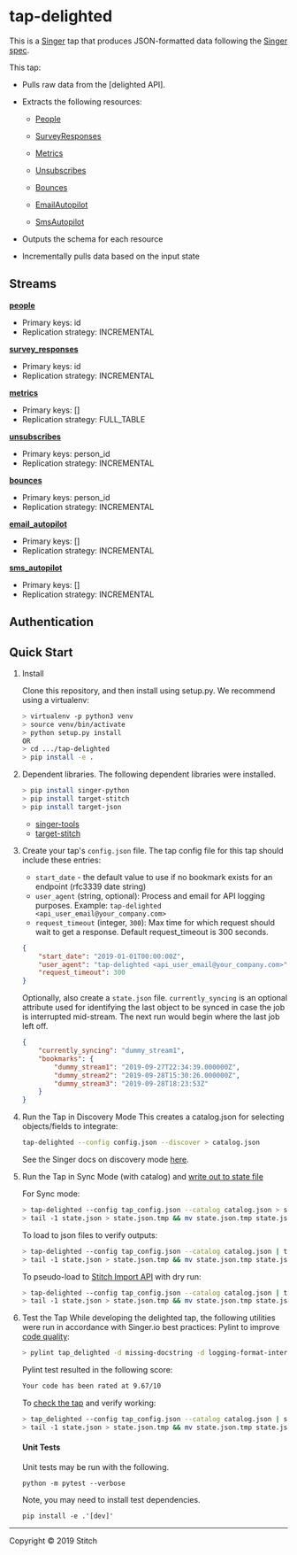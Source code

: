 # tap-delighted

This is a [Singer](https://singer.io) tap that produces JSON-formatted data
following the [Singer
spec](https://github.com/singer-io/getting-started/blob/master/docs/SPEC.md).

This tap:

- Pulls raw data from the [delighted API].
- Extracts the following resources:
    - [People](https://app.delighted.com/docs/api/listing-people)

    - [SurveyResponses](https://app.delighted.com/docs/api/listing-survey-responses)

    - [Metrics](https://app.delighted.com/docs/api/getting-metrics)

    - [Unsubscribes](https://app.delighted.com/docs/api/listing-unsubscribed-people)

    - [Bounces](https://app.delighted.com/docs/api/listing-bounced-people)

    - [EmailAutopilot](https://app.delighted.com/docs/api/listing-people-in-autopilot)

    - [SmsAutopilot](https://app.delighted.com/docs/api/listing-people-in-autopilot)

- Outputs the schema for each resource
- Incrementally pulls data based on the input state


## Streams


**[people](https://app.delighted.com/docs/api/listing-people)**
- Primary keys: id
- Replication strategy: INCREMENTAL

**[survey_responses](https://app.delighted.com/docs/api/listing-survey-responses)**
- Primary keys: id
- Replication strategy: INCREMENTAL

**[metrics](https://app.delighted.com/docs/api/getting-metrics)**
- Primary keys: []
- Replication strategy: FULL_TABLE

**[unsubscribes](https://app.delighted.com/docs/api/listing-unsubscribed-people)**
- Primary keys: person_id
- Replication strategy: INCREMENTAL

**[bounces](https://app.delighted.com/docs/api/listing-bounced-people)**
- Primary keys: person_id
- Replication strategy: INCREMENTAL

**[email_autopilot](https://app.delighted.com/docs/api/listing-people-in-autopilot)**
- Primary keys: []
- Replication strategy: INCREMENTAL

**[sms_autopilot](https://app.delighted.com/docs/api/listing-people-in-autopilot)**
- Primary keys: []
- Replication strategy: INCREMENTAL



## Authentication

## Quick Start

1. Install

    Clone this repository, and then install using setup.py. We recommend using a virtualenv:

    ```bash
    > virtualenv -p python3 venv
    > source venv/bin/activate
    > python setup.py install
    OR
    > cd .../tap-delighted
    > pip install -e .
    ```
2. Dependent libraries. The following dependent libraries were installed.
    ```bash
    > pip install singer-python
    > pip install target-stitch
    > pip install target-json

    ```
    - [singer-tools](https://github.com/singer-io/singer-tools)
    - [target-stitch](https://github.com/singer-io/target-stitch)

3. Create your tap's `config.json` file.  The tap config file for this tap should include these entries:
   - `start_date` - the default value to use if no bookmark exists for an endpoint (rfc3339 date string)
   - `user_agent` (string, optional): Process and email for API logging purposes. Example: `tap-delighted <api_user_email@your_company.com>`
   - `request_timeout` (integer, `300`): Max time for which request should wait to get a response. Default request_timeout is 300 seconds.

    ```json
    {
        "start_date": "2019-01-01T00:00:00Z",
        "user_agent": "tap-delighted <api_user_email@your_company.com>",
        "request_timeout": 300
    }

    ```
    Optionally, also create a `state.json` file. `currently_syncing` is an optional attribute used for identifying the last object to be synced in case the job is interrupted mid-stream. The next run would begin where the last job left off.

    ```json
    {
        "currently_syncing": "dummy_stream1",
        "bookmarks": {
            "dummy_stream1": "2019-09-27T22:34:39.000000Z",
            "dummy_stream2": "2019-09-28T15:30:26.000000Z",
            "dummy_stream3": "2019-09-28T18:23:53Z"
        }
    }
    ```

4. Run the Tap in Discovery Mode
    This creates a catalog.json for selecting objects/fields to integrate:
    ```bash
    tap-delighted --config config.json --discover > catalog.json
    ```
   See the Singer docs on discovery mode
   [here](https://github.com/singer-io/getting-started/blob/master/docs/DISCOVERY_MODE.md#discovery-mode).

5. Run the Tap in Sync Mode (with catalog) and [write out to state file](https://github.com/singer-io/getting-started/blob/master/docs/RUNNING_AND_DEVELOPING.md#running-a-singer-tap-with-a-singer-target)

    For Sync mode:
    ```bash
    > tap-delighted --config tap_config.json --catalog catalog.json > state.json
    > tail -1 state.json > state.json.tmp && mv state.json.tmp state.json
    ```
    To load to json files to verify outputs:
    ```bash
    > tap-delighted --config tap_config.json --catalog catalog.json | target-json > state.json
    > tail -1 state.json > state.json.tmp && mv state.json.tmp state.json
    ```
    To pseudo-load to [Stitch Import API](https://github.com/singer-io/target-stitch) with dry run:
    ```bash
    > tap-delighted --config tap_config.json --catalog catalog.json | target-stitch --config target_config.json --dry-run > state.json
    > tail -1 state.json > state.json.tmp && mv state.json.tmp state.json
    ```

6. Test the Tap
    While developing the delighted tap, the following utilities were run in accordance with Singer.io best practices:
    Pylint to improve [code quality](https://github.com/singer-io/getting-started/blob/master/docs/BEST_PRACTICES.md#code-quality):
    ```bash
    > pylint tap_delighted -d missing-docstring -d logging-format-interpolation -d too-many-locals -d too-many-arguments
    ```
    Pylint test resulted in the following score:
    ```bash
    Your code has been rated at 9.67/10
    ```

    To [check the tap](https://github.com/singer-io/singer-tools#singer-check-tap) and verify working:
    ```bash
    > tap_delighted --config tap_config.json --catalog catalog.json | singer-check-tap > state.json
    > tail -1 state.json > state.json.tmp && mv state.json.tmp state.json
    ```

    #### Unit Tests

    Unit tests may be run with the following.

    ```
    python -m pytest --verbose
    ```

    Note, you may need to install test dependencies.

    ```
    pip install -e .'[dev]'
    ```
---

Copyright &copy; 2019 Stitch
